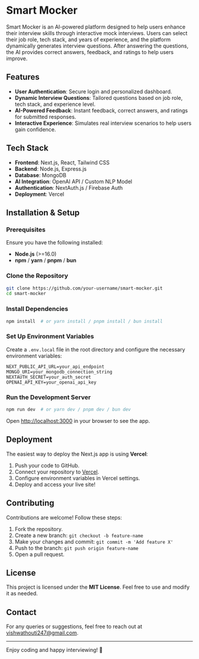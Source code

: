 # Smart Mocker

Smart Mocker is an AI-powered platform designed to help users enhance their interview skills through interactive mock interviews. Users can select their job role, tech stack, and years of experience, and the platform dynamically generates interview questions. After answering the questions, the AI provides correct answers, feedback, and ratings to help users improve.

## Features
- **User Authentication**: Secure login and personalized dashboard.
- **Dynamic Interview Questions**: Tailored questions based on job role, tech stack, and experience level.
- **AI-Powered Feedback**: Instant feedback, correct answers, and ratings for submitted responses.
- **Interactive Experience**: Simulates real interview scenarios to help users gain confidence.

## Tech Stack
- **Frontend**: Next.js, React, Tailwind CSS
- **Backend**: Node.js, Express.js
- **Database**: MongoDB
- **AI Integration**: OpenAI API / Custom NLP Model
- **Authentication**: NextAuth.js / Firebase Auth
- **Deployment**: Vercel

## Installation & Setup

### Prerequisites
Ensure you have the following installed:
- **Node.js** (>=16.0)
- **npm** / **yarn** / **pnpm** / **bun**

### Clone the Repository
```bash
git clone https://github.com/your-username/smart-mocker.git
cd smart-mocker
```

### Install Dependencies
```bash
npm install  # or yarn install / pnpm install / bun install
```

### Set Up Environment Variables
Create a `.env.local` file in the root directory and configure the necessary environment variables:
```env
NEXT_PUBLIC_API_URL=your_api_endpoint
MONGO_URI=your_mongodb_connection_string
NEXTAUTH_SECRET=your_auth_secret
OPENAI_API_KEY=your_openai_api_key
```

### Run the Development Server
```bash
npm run dev  # or yarn dev / pnpm dev / bun dev
```

Open [http://localhost:3000](http://localhost:3000) in your browser to see the app.

## Deployment
The easiest way to deploy the Next.js app is using **Vercel**:
1. Push your code to GitHub.
2. Connect your repository to [Vercel](https://vercel.com/).
3. Configure environment variables in Vercel settings.
4. Deploy and access your live site!

## Contributing
Contributions are welcome! Follow these steps:
1. Fork the repository.
2. Create a new branch: `git checkout -b feature-name`
3. Make your changes and commit: `git commit -m 'Add feature X'`
4. Push to the branch: `git push origin feature-name`
5. Open a pull request.

## License
This project is licensed under the **MIT License**. Feel free to use and modify it as needed.

## Contact
For any queries or suggestions, feel free to reach out at [vishwathouti247@gmail.com](mailto:your-email@example.com).

---

Enjoy coding and happy interviewing! 🚀

